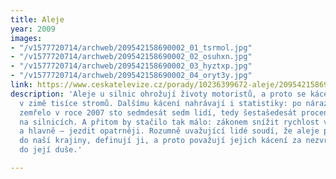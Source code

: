 ```yaml
---
title: Aleje
year: 2009
images:
- "/v1577720714/archweb/209542158690002_01_tsrmol.jpg"
- "/v1577720714/archweb/209542158690002_02_osuhxn.jpg"
- "/v1577720714/archweb/209542158690002_03_hyztxp.jpg"
- "/v1577720714/archweb/209542158690002_04_oryt3y.jpg"
link: https://www.ceskatelevize.cz/porady/10236399672-aleje/209542158690002
description: 'Aleje u silnic ohrožují životy motoristů, a proto se kácejí každý rok
  v zimě tisíce stromů. Dalšímu kácení nahrávají i statistiky: po nárazu do stromu
  zemřelo v roce 2007 sto sedmdesát sedm lidí, tedy šestašedesát procent všech obětí
  na silnicích. A přitom by stačilo tak málo: zákonem snížit rychlost vozidel v alejích,
  a hlavně – jezdit opatrněji. Rozumně uvažující lidé soudí, že aleje patří neodmyslitelně
  do naší krajiny, definují ji, a proto považují jejich kácení za nezvratné zásahy
  do její duše.'

---
```

